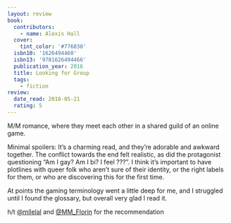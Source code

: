 ```yaml
---
layout: review
book:
  contributors:
    - name: Alexis Hall
  cover:
    tint_color: '#776038'
  isbn10: '1626494460'
  isbn13: '9781626494466'
  publication_year: 2016
  title: Looking for Group
  tags:
    - fiction
review:
  date_read: 2018-05-21
  rating: 5
---
```


M/M romance, where they meet each other in a shared guild of an online game.

Minimal spoilers: It’s a charming read, and they’re adorable and awkward together. The conflict towards the end felt realistic, as did the protagonist questioning “Am I gay? Am I bi? I feel ???”. I think it’s important to have plotlines with queer folk who aren’t sure of their identity, or the right labels for them, or who are discovering this for the first time.

At points the gaming terminology went a little deep for me, and I struggled until I found the glossary, but overall very glad I read it.

h/t [@mllelal](https://twitter.com/mllelal/status/771343727138922496) and [@MM_Florin](https://twitter.com/MM_Florin/status/769558294402895872) for the recommendation
